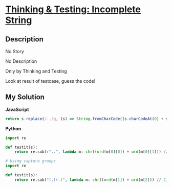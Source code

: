 # [Thinking & Testing: Incomplete String](https://www.codewars.com/kata/56d9292cc11bcc3629000533)

## Description

No Story

No Description

Only by Thinking and Testing

Look at result of testcase, guess the code!

## My Solution

**JavaScript**

```js
return s.replace(/../g, (s) => String.fromCharCode((s.charCodeAt(0) + s.charCodeAt(1)) / 2));
```

**Python**

```py
import re

def testit(s):
    return re.sub(r"..", lambda m: chr((ord(m[0][0]) + ord(m[0][1])) // 2), s)
```

```py
# Using capture groups
import re

def testit(s):
    return re.sub("(.)(.)", lambda m: chr((ord(m[1]) + ord(m[2])) // 2), s)
```
